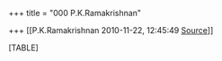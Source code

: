 +++
title = "000 P.K.Ramakrishnan"

+++
[[P.K.Ramakrishnan	2010-11-22, 12:45:49 [Source](https://groups.google.com/g/samskrita/c/xeoR2Ohbs8E)]]



[TABLE]

  

